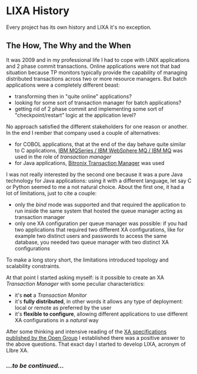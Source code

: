 # LIXA History

Every project has its own history and LIXA it's no exception.

## The How, The Why and the When

It was 2009 and in my professional life I had to cope with UNIX applications and 2 phase commit transactions. 
Online applications were not that bad situation because TP monitors typically provide the capability of managing distributed transactions across two or more resource managers.
But batch applications were a completely different beast:

- transforming then in "quite online" applications?
- looking for some sort of transaction manager for batch applications?
- getting rid of 2 phase commit and implementing some sort of "checkpoint/restart" logic at the application level?

No approach satisfied the different stakeholders for one reason or another. In the end I rember that company used a couple of alternatives:

- for COBOL applications, that at the end of the day behave quite similar to C applications, [IBM MQSeries / IBM WebSphere MQ / IBM MQ](https://en.wikipedia.org/wiki/IBM_MQ) was used in the role of *transaction manager*
- for Java applications, [Bitronix Transaction Manager](https://github.com/bitronix/btm) was used

I was not really interested by the second one because it was a pure Java technology for Java applications: using it with a different language, let say C or Python seemed to me a not natural choice.
About the first one, it had a lot of limitations, just to cite a couple:

- only the *bind* mode was supported and that required the application to run inside the same system that hosted the queue manager acting as transaction manager
- only one XA configuration per queue manager was possible: if you had two applications that required two different XA configurations, like for example two distinct users and passwords to access the same database, you needed two queue manager with two distinct XA configurations

To make a long story short, the limitations introduced topology and scalability constraints.

At that point I started asking myself: is it possible to create an XA *Transaction Manager* with some peculiar characteristics:

- it's **not** a *Transaction Monitor*
- it's **fully distributed**, in other words it allows any type of deployment: local or remote as preferred by the user
- it's **flexible to configure**, allowing different applications to use different XA configurations in a *natural* way

After some thinking and intensive reading of the [XA specifications published by the Open Group](https://pubs.opengroup.org/onlinepubs/009680699/toc.pdf) I established there was a positive answer to the above questions.
That exact day I started to develop LIXA, acronym of LIbre XA.

### *...to be continued...*
